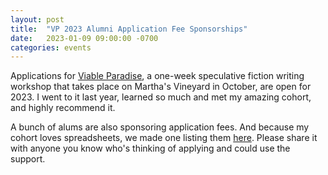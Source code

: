 ```yaml
---
layout: post
title:  "VP 2023 Alumni Application Fee Sponsorships"
date:   2023-01-09 09:00:00 -0700
categories: events
---
```


Applications for [Viable Paradise](https://viableparadise.com/), a one-week speculative fiction writing workshop that takes place on Martha's Vineyard in October, are open for 2023. I went to it last year, learned so much and met my amazing cohort, and highly recommend it.

A bunch of alums are also sponsoring application fees. And because my cohort loves spreadsheets, we made one listing them [here](https://docs.google.com/spreadsheets/d/1dcWj5JJB8VhAdVTkZxOt7yWwGtfgpiMeRaA1vlOPgPY/edit?usp=sharing). Please share it with anyone you know who's thinking of applying and could use the support.
